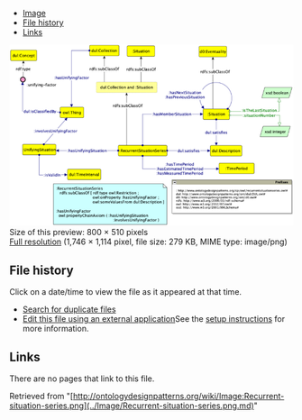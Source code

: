 * [Image](../Image/Recurrent-situation-series.png.md#file)
* [File history](../Image/Recurrent-situation-series.png.md#filehistory)
* [Links](../Image/Recurrent-situation-series.png.md#filelinks)

[![Image:Recurrent-situation-series.png](../images/thumb/e/ee/Recurrent-situation-series.png/800px-Recurrent-situation-series.png)](../../images/e/ee/Recurrent-situation-series.png)  
Size of this preview: 800 × 510 pixels  
[Full resolution](../../images/e/ee/Recurrent-situation-series.png)‎ (1,746 × 1,114 pixel, file size: 279 KB, MIME type: image/png)

## File history

Click on a date/time to view the file as it appeared at that time.



  
* [Search for duplicate files](http://ontologydesignpatterns.org/wiki/Special:FileDuplicateSearch/Recurrent-situation-series.png "Special:FileDuplicateSearch/Recurrent-situation-series.png")
* [Edit this file using an external application](http://ontologydesignpatterns.org/wiki/index.php?title=Image:Recurrent-situation-series.png&action=edit&externaledit=true&mode=file "Image:Recurrent-situation-series.png")See the [setup instructions](http://www.mediawiki.org/wiki/Manual:External_editors "http://www.mediawiki.org/wiki/Manual:External_editors") for more information.

## Links



There are no pages that link to this file.




Retrieved from "[http://ontologydesignpatterns.org/wiki/Image:Recurrent-situation-series.png](../Image/Recurrent-situation-series.png.md)"